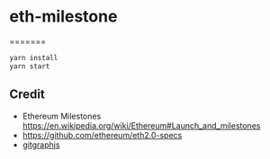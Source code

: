 # eth-milestone
=======

```sh
yarn install
yarn start
```

## Credit

- Ethereum Milestones https://en.wikipedia.org/wiki/Ethereum#Launch_and_milestones
- https://github.com/ethereum/eth2.0-specs
- [gitgraphjs](https://gitgraphjs.com/stories/)
